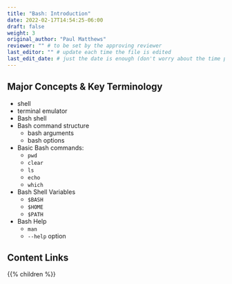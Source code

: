 ```yaml
---
title: "Bash: Introduction"
date: 2022-02-17T14:54:25-06:00
draft: false
weight: 3
original_author: "Paul Matthews" 
reviewer: "" # to be set by the approving reviewer
last_editor: "" # update each time the file is edited
last_edit_date: # just the date is enough (don't worry about the time portion)
---
```


## Major Concepts & Key Terminology

- shell
- terminal emulator
- Bash shell
- Bash command structure
  - bash arguments
  - bash options
- Basic Bash commands:
  - `pwd`
  - `clear`
  - `ls`
  - `echo`
  - `which`
- Bash Shell Variables
  - `$BASH`
  - `$HOME`
  - `$PATH`
- Bash Help
  - `man`
  - `--help` option

## Content Links

{{% children %}}